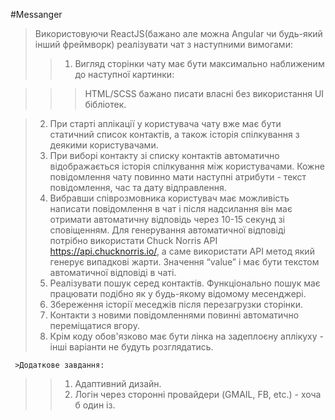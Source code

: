 #Messanger

>Використовуючи ReaсtJS(бажано але можна Angular чи будь-який інший фреймворк) реалізувати чат з наступними вимогами:
>>1.	Вигляд сторінки чату має бути максимально наближеним до наступної картинки:
            
>>>HTML/SCSS бажано писати власні без використання UI бібліотек. 


>2.	При старті аплікації у користувача чату вже має бути статичний список контактів, а також історія спілкування з деякими користувачами.
>3.	При виборі контакту зі списку контактів автоматично відображається історія спілкування між користувачами. Кожне повідомлення чату повинно мати наступні атрибути - текст повідомлення, час та дату відправлення. 
>4.	Вибравши співрозмовника користувач має можливість написати повідомлення в чат і після надсилання він має отримати автоматичну відповідь через 10-15 секунд зі сповіщенням. Для генерування автоматичної відповіді потрібно використати Chuck Norris API https://api.chucknorris.io/, а саме використати API метод який генерує випадкові жарти. Значення “value” і має бути текстом автоматичної відповіді в чаті. 
>5.	Реалізувати пошук серед контактів. Функціонально пошук має працювати подібно як у будь-якому відомому месенджері.
>6.	Збереження історії меседжів після перезагрузки сторінки.
>7.	Контакти з новими повідомленнями повинні автоматично переміщатися вгору.
>8.	Крім коду обов'язково має бути лінка на задеплоєну аплікуху - інші варіанти не будуть розглядатись.

  

     >Додаткове завдання:

>>1.	Адаптивний дизайн.
>>2.	Логін через сторонні провайдери (GMAIL, FB, etc.) - хоча б один із.
